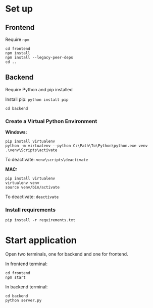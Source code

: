 # Set up

## Frontend

Require `npm`

```
cd frontend
npm install
npm install --legacy-peer-deps
cd ..
```

## Backend

Require Python and pip installed

Install pip: `python install pip`

`cd backend`

### Create a Virtual Python Environment

**Windows:**

```
pip install virtualenv
python -m virtualenv --python C:\Path\To\Python\python.exe venv
.\venv\Scripts\activate
```

To deactivate: `venv\scripts\deactivate`

**MAC:**

```
pip install virtualenv
virtualenv venv
source venv/bin/activate
```

To deactivate: `deactivate`

### Install requirements

`pip install -r requirements.txt`

# Start application

Open two terminals, one for backend and one for frontend.

In frontend terminal:

```
cd frontend
npm start
```

In backend terminal:

```
cd backend
python server.py
```
